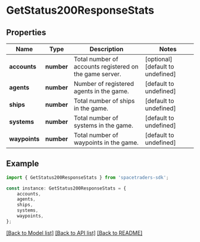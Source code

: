 # GetStatus200ResponseStats


## Properties

Name | Type | Description | Notes
------------ | ------------- | ------------- | -------------
**accounts** | **number** | Total number of accounts registered on the game server. | [optional] [default to undefined]
**agents** | **number** | Number of registered agents in the game. | [default to undefined]
**ships** | **number** | Total number of ships in the game. | [default to undefined]
**systems** | **number** | Total number of systems in the game. | [default to undefined]
**waypoints** | **number** | Total number of waypoints in the game. | [default to undefined]

## Example

```typescript
import { GetStatus200ResponseStats } from 'spacetraders-sdk';

const instance: GetStatus200ResponseStats = {
    accounts,
    agents,
    ships,
    systems,
    waypoints,
};
```

[[Back to Model list]](../README.md#documentation-for-models) [[Back to API list]](../README.md#documentation-for-api-endpoints) [[Back to README]](../README.md)
